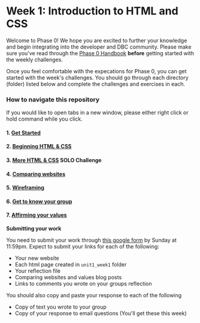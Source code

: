 # Week 1: Introduction to HTML and CSS

Welcome to Phase 0! We hope you are excited to further your knowledge and begin integrating into the developer and DBC community. Please make sure you've read through the [Phase 0 Handbook](https://github.com/devbootcamp/phase_0_handbook) **before** getting started with the weekly challenges. 

Once you feel comfortable with the expecations for Phase 0, you can get started with the week's challenges. You should go through each directory (folder) listed below and complete the challenges and exercises in each.  

### How to navigate this repository
If you would like to open tabs in a new window, please either right click or hold command while you click. 

#### 1. [Get Started](1_Get_Started/)
#### 2. [Beginning HTML & CSS](2_Beginning_HTML_CSS/)
#### 3. [More HTML & CSS](3_More_HTML_CSS_SOLO/) **SOLO Challenge**
#### 4. [Comparing websites](4_Comparing_Websites/)
#### 5. [Wireframing](5_Wireframing/)
#### 6. [Get to know your group](6_Get_to_know_your_group/)
#### 7. [Affirming your values](7_cultural_blog.md)

**Submitting your work**

You need to submit your work through [this google form](https://docs.google.com/forms/d/1Hti2cv7fx2ik8ezneufhLUxPDLPaks-QXDb7fFc_rkE/viewform) by Sunday at 11:59pm. Expect to submit your links for each of the following:

* Your new website
* Each html page created in `unit1_week1` folder
* Your reflection file
* Comparing websites and values blog posts
* Links to comments you wrote on your groups reflection

You should also copy and paste your response to each of the following
* Copy of text you wrote to your group
* Copy of your response to email questions (You'll get these this week)

